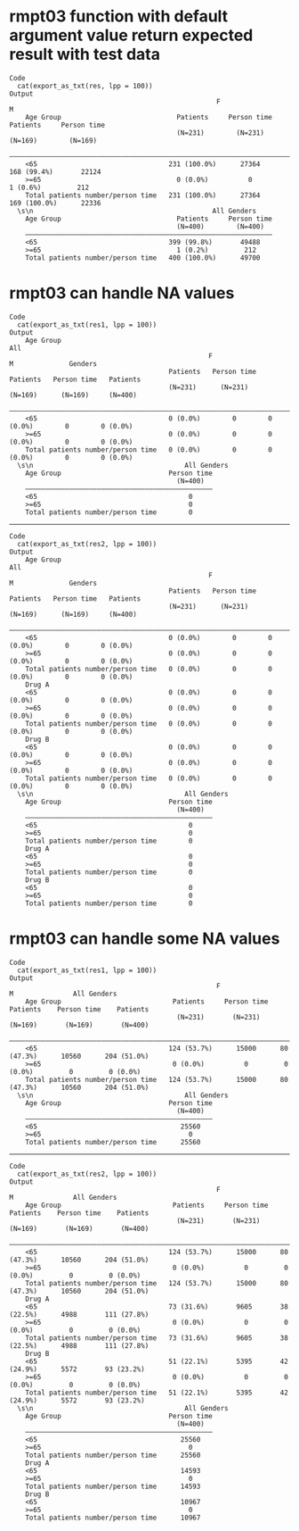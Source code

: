 # rmpt03 function with default argument value return expected result with test data

    Code
      cat(export_as_txt(res, lpp = 100))
    Output
                                                        F                            M             
        Age Group                             Patients     Person time     Patients     Person time
                                              (N=231)        (N=231)       (N=169)        (N=169)  
        ———————————————————————————————————————————————————————————————————————————————————————————
        <65                                 231 (100.0%)      27364      168 (99.4%)       22124   
        >=65                                  0 (0.0%)          0          1 (0.6%)         212    
        Total patients number/person time   231 (100.0%)      27364      169 (100.0%)      22336   
      \s\n                                             All Genders        
        Age Group                             Patients     Person time
                                              (N=400)        (N=400)  
        ——————————————————————————————————————————————————————————————
        <65                                 399 (99.8%)       49488   
        >=65                                  1 (0.2%)         212    
        Total patients number/person time   400 (100.0%)      49700   

# rmpt03 can handle NA values

    Code
      cat(export_as_txt(res1, lpp = 100))
    Output
        Age Group                                                                               All   
                                                      F                        M              Genders 
                                            Patients   Person time   Patients   Person time   Patients
                                            (N=231)      (N=231)     (N=169)      (N=169)     (N=400) 
        ——————————————————————————————————————————————————————————————————————————————————————————————
        <65                                 0 (0.0%)        0        0 (0.0%)        0        0 (0.0%)
        >=65                                0 (0.0%)        0        0 (0.0%)        0        0 (0.0%)
        Total patients number/person time   0 (0.0%)        0        0 (0.0%)        0        0 (0.0%)
      \s\n                                      All Genders
        Age Group                           Person time
                                              (N=400)  
        ———————————————————————————————————————————————
        <65                                      0     
        >=65                                     0     
        Total patients number/person time        0     

---

    Code
      cat(export_as_txt(res2, lpp = 100))
    Output
        Age Group                                                                               All   
                                                      F                        M              Genders 
                                            Patients   Person time   Patients   Person time   Patients
                                            (N=231)      (N=231)     (N=169)      (N=169)     (N=400) 
        ——————————————————————————————————————————————————————————————————————————————————————————————
        <65                                 0 (0.0%)        0        0 (0.0%)        0        0 (0.0%)
        >=65                                0 (0.0%)        0        0 (0.0%)        0        0 (0.0%)
        Total patients number/person time   0 (0.0%)        0        0 (0.0%)        0        0 (0.0%)
        Drug A                                                                                        
        <65                                 0 (0.0%)        0        0 (0.0%)        0        0 (0.0%)
        >=65                                0 (0.0%)        0        0 (0.0%)        0        0 (0.0%)
        Total patients number/person time   0 (0.0%)        0        0 (0.0%)        0        0 (0.0%)
        Drug B                                                                                        
        <65                                 0 (0.0%)        0        0 (0.0%)        0        0 (0.0%)
        >=65                                0 (0.0%)        0        0 (0.0%)        0        0 (0.0%)
        Total patients number/person time   0 (0.0%)        0        0 (0.0%)        0        0 (0.0%)
      \s\n                                      All Genders
        Age Group                           Person time
                                              (N=400)  
        ———————————————————————————————————————————————
        <65                                      0     
        >=65                                     0     
        Total patients number/person time        0     
        Drug A                                         
        <65                                      0     
        >=65                                     0     
        Total patients number/person time        0     
        Drug B                                         
        <65                                      0     
        >=65                                     0     
        Total patients number/person time        0     

# rmpt03 can handle some NA values

    Code
      cat(export_as_txt(res1, lpp = 100))
    Output
                                                        F                          M               All Genders
        Age Group                            Patients     Person time    Patients    Person time    Patients  
                                              (N=231)       (N=231)      (N=169)       (N=169)       (N=400)  
        ——————————————————————————————————————————————————————————————————————————————————————————————————————
        <65                                 124 (53.7%)      15000      80 (47.3%)      10560      204 (51.0%)
        >=65                                 0 (0.0%)          0         0 (0.0%)         0         0 (0.0%)  
        Total patients number/person time   124 (53.7%)      15000      80 (47.3%)      10560      204 (51.0%)
      \s\n                                      All Genders
        Age Group                           Person time
                                              (N=400)  
        ———————————————————————————————————————————————
        <65                                    25560   
        >=65                                     0     
        Total patients number/person time      25560   

---

    Code
      cat(export_as_txt(res2, lpp = 100))
    Output
                                                        F                          M               All Genders
        Age Group                            Patients     Person time    Patients    Person time    Patients  
                                              (N=231)       (N=231)      (N=169)       (N=169)       (N=400)  
        ——————————————————————————————————————————————————————————————————————————————————————————————————————
        <65                                 124 (53.7%)      15000      80 (47.3%)      10560      204 (51.0%)
        >=65                                 0 (0.0%)          0         0 (0.0%)         0         0 (0.0%)  
        Total patients number/person time   124 (53.7%)      15000      80 (47.3%)      10560      204 (51.0%)
        Drug A                                                                                                
        <65                                 73 (31.6%)       9605       38 (22.5%)      4988       111 (27.8%)
        >=65                                 0 (0.0%)          0         0 (0.0%)         0         0 (0.0%)  
        Total patients number/person time   73 (31.6%)       9605       38 (22.5%)      4988       111 (27.8%)
        Drug B                                                                                                
        <65                                 51 (22.1%)       5395       42 (24.9%)      5572       93 (23.2%) 
        >=65                                 0 (0.0%)          0         0 (0.0%)         0         0 (0.0%)  
        Total patients number/person time   51 (22.1%)       5395       42 (24.9%)      5572       93 (23.2%) 
      \s\n                                      All Genders
        Age Group                           Person time
                                              (N=400)  
        ———————————————————————————————————————————————
        <65                                    25560   
        >=65                                     0     
        Total patients number/person time      25560   
        Drug A                                         
        <65                                    14593   
        >=65                                     0     
        Total patients number/person time      14593   
        Drug B                                         
        <65                                    10967   
        >=65                                     0     
        Total patients number/person time      10967   

